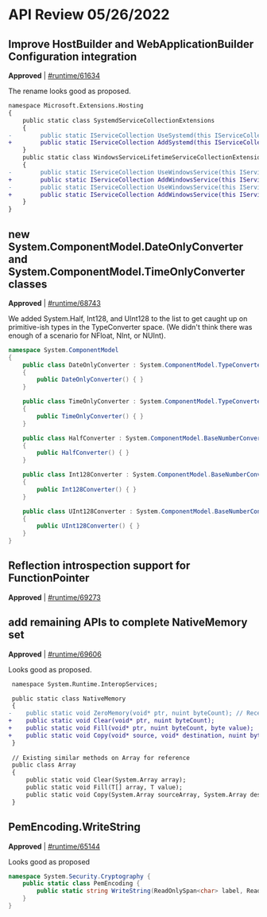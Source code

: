 # API Review 05/26/2022

## Improve HostBuilder and WebApplicationBuilder Configuration integration

**Approved** | [#runtime/61634](https://github.com/dotnet/runtime/issues/61634#issuecomment-1138816628)

The rename looks good as proposed.

```diff
namespace Microsoft.Extensions.Hosting
{
    public static class SystemdServiceCollectionExtensions
    {
-        public static IServiceCollection UseSystemd(this IServiceCollection services);
+        public static IServiceCollection AddSystemd(this IServiceCollection services);
    }
    public static class WindowsServiceLifetimeServiceCollectionExtensions
    {
-        public static IServiceCollection UseWindowsService(this IServiceCollection services);
+        public static IServiceCollection AddWindowsService(this IServiceCollection services);
-        public static IServiceCollection UseWindowsService(this IServiceCollection services, Action<WindowsServiceLifetimeOptions> configure);
+        public static IServiceCollection AddWindowsService(this IServiceCollection services, Action<WindowsServiceLifetimeOptions> configure);
    }
}
```
## new System.ComponentModel.DateOnlyConverter and System.ComponentModel.TimeOnlyConverter classes

**Approved** | [#runtime/68743](https://github.com/dotnet/runtime/issues/68743#issuecomment-1138838418)

We added System.Half, Int128, and UInt128 to the list to get caught up on primitive-ish types in the TypeConverter space.  (We didn't think there was enough of a scenario for NFloat, NInt, or NUInt).

```C#
namespace System.ComponentModel
{
    public class DateOnlyConverter : System.ComponentModel.TypeConverter
    {
        public DateOnlyConverter() { }
    }

    public class TimeOnlyConverter : System.ComponentModel.TypeConverter
    {
        public TimeOnlyConverter() { }
    }

    public class HalfConverter : System.ComponentModel.BaseNumberConverter
    {
        public HalfConverter() { }
    }

    public class Int128Converter : System.ComponentModel.BaseNumberConverter
    {
        public Int128Converter() { }
    }

    public class UInt128Converter : System.ComponentModel.BaseNumberConverter
    {
        public UInt128Converter() { }
    }
}
```
## Reflection introspection support for FunctionPointer

**Approved** | [#runtime/69273](https://github.com/dotnet/runtime/issues/69273)

## add remaining APIs to complete NativeMemory set

**Approved** | [#runtime/69606](https://github.com/dotnet/runtime/issues/69606#issuecomment-1138911515)

Looks good as proposed.

```diff
 namespace System.Runtime.InteropServices;

 public static class NativeMemory
 {
-    public static void ZeroMemory(void* ptr, nuint byteCount); // Recently approved, to be replaced by Clear for consistency
+    public static void Clear(void* ptr, nuint byteCount);
+    public static void Fill(void* ptr, nuint byteCount, byte value);
+    public static void Copy(void* source, void* destination, nuint byteCount);
 }
 
 // Existing similar methods on Array for reference
 public class Array
 {
     public static void Clear(System.Array array); 
     public static void Fill(T[] array, T value);
     public static void Copy(System.Array sourceArray, System.Array destinationArray, int length); 
 }
```

## PemEncoding.WriteString

**Approved** | [#runtime/65144](https://github.com/dotnet/runtime/issues/65144#issuecomment-1138913397)

Looks good as proposed

```C#
namespace System.Security.Cryptography {
    public static class PemEncoding {
        public static string WriteString(ReadOnlySpan<char> label, ReadOnlySpan<byte> data);
    }
}
```
